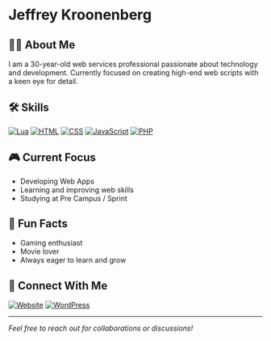 # Jeffrey Kroonenberg

## 👨‍💻 About Me
I am a 30-year-old web services professional passionate about technology and development. Currently focused on creating high-end web scripts with a keen eye for detail.

## 🛠️ Skills
[![Lua](https://img.shields.io/badge/Lua-%232C2D72.svg?logo=lua&logoColor=white)](#)
[![HTML](https://img.shields.io/badge/HTML-%23E34F26.svg?logo=html5&logoColor=white)](#)
[![CSS](https://img.shields.io/badge/CSS-%231572B6.svg?logo=css3&logoColor=white)](#)
[![JavaScript](https://img.shields.io/badge/JavaScript-%23F7DF1E.svg?logo=javascript&logoColor=black)](#)
[![PHP](https://img.shields.io/badge/PHP-%23777BB4.svg?logo=php&logoColor=white)](#)

## 🎮 Current Focus
- Developing Web Apps
- Learning and improving web skills
- Studying at Pre Campus / Sprint

## 🌟 Fun Facts
- Gaming enthusiast
- Movie lover
- Always eager to learn and grow

## 🔗 Connect With Me
[![Website](https://img.shields.io/badge/Website-DragonDevelopment-blue)](http://dragondevelopment.nl/)
[![WordPress](https://img.shields.io/badge/WordPress-%2321759B.svg?logo=wordpress&logoColor=white)](https://dragondevelopment.nl)

---
*Feel free to reach out for collaborations or discussions!*
